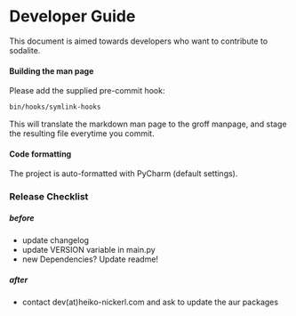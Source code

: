 # Developer Guide

This document is aimed towards developers who want to contribute to sodalite.

#### Building the man page
Please add the supplied pre-commit hook:
```bash
bin/hooks/symlink-hooks
```
This will translate the markdown man page to the groff manpage, and stage the resulting file everytime you commit.

#### Code formatting
The project is auto-formatted with PyCharm (default settings).

### Release Checklist
##### before
- update changelog
- update VERSION variable in main.py
- new Dependencies? Update readme!

##### after
- contact dev(at)heiko-nickerl.com and ask to update the aur packages
